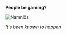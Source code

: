 **People be gaming?**

![Namnlös](https://github.com/user-attachments/assets/eaaa4488-776a-472d-81f3-fc4cb521382c)

*It's been known to happen*
